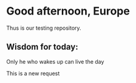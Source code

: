 # Good afternoon, Europe

Thus is our testing repository.


## Wisdom for today:
Only he who wakes up can live the day

This is a new request